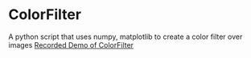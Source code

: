 # ColorFilter
A python script that uses numpy, matplotlib to create a color filter over images 
[Recorded Demo of ColorFilter](https://youtu.be/MSp6QMA0TfY)
